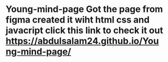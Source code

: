 # Young-mind-page Got the page from figma created it wiht html css and javacript click this link to check it out https://abdulsalam24.github.io/Young-mind-page/
